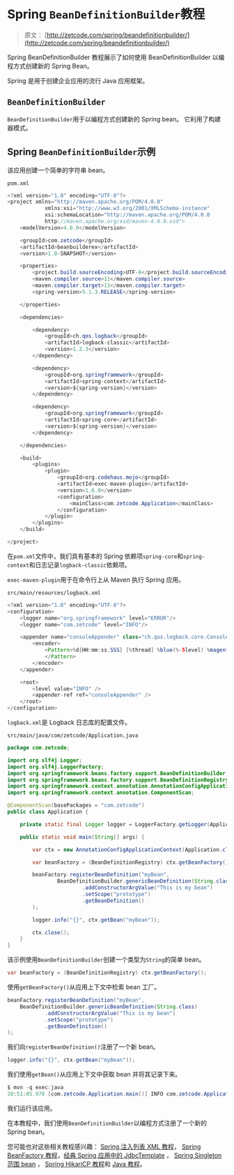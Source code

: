 # Spring `BeanDefinitionBuilder`教程

> 原文： [http://zetcode.com/spring/beandefinitionbuilder/](http://zetcode.com/spring/beandefinitionbuilder/)

Spring BeanDefinitionBuilder 教程展示了如何使用 BeanDefinitionBuilder 以编程方式创建新的 Spring Bean。

Spring 是用于创建企业应用的流行 Java 应用框架。

## `BeanDefinitionBuilder`

`BeanDefinitionBuilder`用于以编程方式创建新的 Spring bean。 它利用了构建器模式。

## Spring `BeanDefinitionBuilder`示例

该应用创建一个简单的字符串 bean。

`pom.xml`

```java
<?xml version="1.0" encoding="UTF-8"?>
<project xmlns="http://maven.apache.org/POM/4.0.0"
            xmlns:xsi="http://www.w3.org/2001/XMLSchema-instance"
            xsi:schemaLocation="http://maven.apache.org/POM/4.0.0
            http://maven.apache.org/xsd/maven-4.0.0.xsd">
    <modelVersion>4.0.0</modelVersion>

    <groupId>com.zetcode</groupId>
    <artifactId>beanbuilderex</artifactId>
    <version>1.0-SNAPSHOT</version>

    <properties>
        <project.build.sourceEncoding>UTF-8</project.build.sourceEncoding>
        <maven.compiler.source>11</maven.compiler.source>
        <maven.compiler.target>11</maven.compiler.target>
        <spring-version>5.1.3.RELEASE</spring-version>

    </properties>

    <dependencies>

        <dependency>
            <groupId>ch.qos.logback</groupId>
            <artifactId>logback-classic</artifactId>
            <version>1.2.3</version>
        </dependency>

        <dependency>
            <groupId>org.springframework</groupId>
            <artifactId>spring-context</artifactId>
            <version>${spring-version}</version>
        </dependency>

        <dependency>
            <groupId>org.springframework</groupId>
            <artifactId>spring-core</artifactId>
            <version>${spring-version}</version>
        </dependency>

    </dependencies>

    <build>
        <plugins>
            <plugin>
                <groupId>org.codehaus.mojo</groupId>
                <artifactId>exec-maven-plugin</artifactId>
                <version>1.6.0</version>
                <configuration>
                    <mainClass>com.zetcode.Application</mainClass>
                </configuration>
            </plugin>
        </plugins>
    </build>

</project>

```

在`pom.xml`文件中，我们具有基本的 Spring 依赖项`spring-core`和`spring-context`和日志记录`logback-classic`依赖项。

`exec-maven-plugin`用于在命令行上从 Maven 执行 Spring 应用。

`src/main/resources/logback.xml`

```java
<?xml version="1.0" encoding="UTF-8"?>
<configuration>
    <logger name="org.springframework" level="ERROR"/>
    <logger name="com.zetcode" level="INFO"/>

    <appender name="consoleAppender" class="ch.qos.logback.core.ConsoleAppender">
        <encoder>
            <Pattern>%d{HH:mm:ss.SSS} [%thread] %blue(%-5level) %magenta(%logger{36}) - %msg %n
            </Pattern>
        </encoder>
    </appender>

    <root>
        <level value="INFO" />
        <appender-ref ref="consoleAppender" />
    </root>
</configuration>

```

`logback.xml`是 Logback 日志库的配置文件。

`src/main/java/com/zetcode/Application.java`

```java
package com.zetcode;

import org.slf4j.Logger;
import org.slf4j.LoggerFactory;
import org.springframework.beans.factory.support.BeanDefinitionBuilder;
import org.springframework.beans.factory.support.BeanDefinitionRegistry;
import org.springframework.context.annotation.AnnotationConfigApplicationContext;
import org.springframework.context.annotation.ComponentScan;

@ComponentScan(basePackages = "com.zetcode")
public class Application {

    private static final Logger logger = LoggerFactory.getLogger(Application.class);

    public static void main(String[] args) {

        var ctx = new AnnotationConfigApplicationContext(Application.class);

        var beanFactory = (BeanDefinitionRegistry) ctx.getBeanFactory();

        beanFactory.registerBeanDefinition("myBean",
                BeanDefinitionBuilder.genericBeanDefinition(String.class)
                        .addConstructorArgValue("This is my bean")
                        .setScope("prototype")
                        .getBeanDefinition()
        );

        logger.info("{}", ctx.getBean("myBean"));

        ctx.close();
    }
}

```

该示例使用`BeanDefinitionBuilder`创建一个类型为`String`的简单 bean。

```java
var beanFactory = (BeanDefinitionRegistry) ctx.getBeanFactory();

```

使用`getBeanFactory()`从应用上下文中检索 bean 工厂。

```java
beanFactory.registerBeanDefinition("myBean",
    BeanDefinitionBuilder.genericBeanDefinition(String.class)
            .addConstructorArgValue("This is my bean")
            .setScope("prototype")
            .getBeanDefinition()
);

```

我们向`registerBeanDefinition()`注册了一个新 bean。

```java
logger.info("{}", ctx.getBean("myBean"));

```

我们使用`getBean()`从应用上下文中获取 bean 并将其记录下来。

```java
$ mvn -q exec:java
20:51:05.970 [com.zetcode.Application.main()] INFO com.zetcode.Application - This is my bean    

```

我们运行该应用。

在本教程中，我们使用`BeanDefinitionBuilder`以编程方式注册了一个新的 Spring bean。

您可能也对这些相关教程感兴趣： [Spring 注入列表 XML 教程](/spring/injectlistxml/)， [Spring BeanFactory 教程](/spring/beanfactory/)，[经典 Spring 应用中的 JdbcTemplate](/articles/springjdbctemplate/) ， [Spring Singleton 范围 bean](/spring/singletonscope/) ， [Spring HikariCP 教程](/articles/springhikaricp/)和 [Java 教程](/lang/java/)。